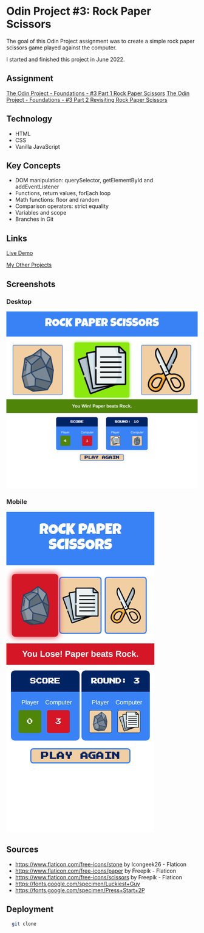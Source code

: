 # Odin Project #3: Rock Paper Scissors

The goal of this Odin Project assignment was to create a simple rock paper scissors game played against the computer.

I started and finished this project in June 2022.

## Assignment

[The Odin Project - Foundations - #3 Part 1 Rock Paper Scissors](https://www.theodinproject.com/lessons/foundations-rock-paper-scissors)
[The Odin Project - Foundations - #3 Part 2 Revisiting Rock Paper Scissors](https://www.theodinproject.com/lessons/foundations-revisiting-rock-paper-scissors)

## Technology

- HTML
- CSS
- Vanilla JavaScript

## Key Concepts

- DOM manipulation: querySelector, getElementById and addEventListener
- Functions, return values, forEach loop
- Math functions: floor and random
- Comparison operators: strict equality
- Variables and scope
- Branches in Git

## Links

[Live Demo](https://brightneon7631.github.io/odin-rock-paper-scissors/)

[My Other Projects](https://brightneon7631.github.io/odin-scrimba-projects/)

## Screenshots

### Desktop

![Desktop Screenshot](screenshots/desktop.png)

### Mobile

![Mobile Screenshot](screenshots/mobile.png)

## Sources

- https://www.flaticon.com/free-icons/stone by Icongeek26 - Flaticon
- https://www.flaticon.com/free-icons/paper by Freepik - Flaticon
- https://www.flaticon.com/free-icons/scissors by Freepik - Flaticon
- https://fonts.google.com/specimen/Luckiest+Guy
- https://fonts.google.com/specimen/Press+Start+2P

## Deployment

```bash
  git clone
```